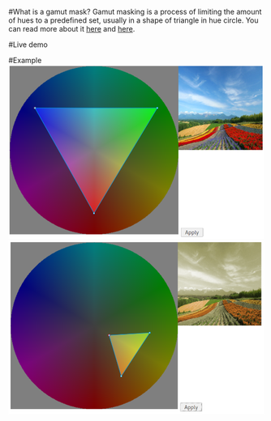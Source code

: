 #What is a gamut mask?
Gamut masking is a process of limiting the amount of hues to a predefined set, usually in a shape of triangle in hue circle. You can read more about it [here](http://joostdevblog.blogspot.com/2015/01/a-tool-for-analysing-colour-schemes.html) and [here](http://gurneyjourney.blogspot.com/2008/01/color-wheel-masking-part-1.html).

#Live demo

#Example
![before](./img/example1.png)
![after](./img/example2.png)